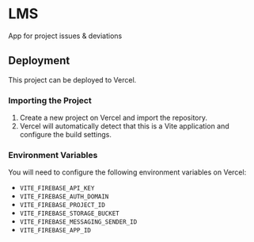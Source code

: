 # LMS
App for project issues &amp; deviations

## Deployment

This project can be deployed to Vercel.

### Importing the Project

1.  Create a new project on Vercel and import the repository.
2.  Vercel will automatically detect that this is a Vite application and configure the build settings.

### Environment Variables

You will need to configure the following environment variables on Vercel:

*   `VITE_FIREBASE_API_KEY`
*   `VITE_FIREBASE_AUTH_DOMAIN`
*   `VITE_FIREBASE_PROJECT_ID`
*   `VITE_FIREBASE_STORAGE_BUCKET`
*   `VITE_FIREBASE_MESSAGING_SENDER_ID`
*   `VITE_FIREBASE_APP_ID`
